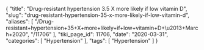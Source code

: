 {
    "title": "Drug-resistant hypertension 3.5 X more likely if low vitamin D",
    "slug": "drug-resistant-hypertension-35-x-more-likely-if-low-vitamin-d",
    "aliases": [
        "/Drug-resistant+hypertension+35+X+more+likely+if+low+vitamin+D+\u2013+March+2020",
        "/11706"
    ],
    "tiki_page_id": 11706,
    "date": "2020-03-31",
    "categories": [
        "Hypertension"
    ],
    "tags": [
        "Hypertension"
    ]
}